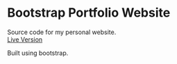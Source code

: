 # Bootstrap Portfolio Website

Source code for my personal website.  
<a href="https://brock-eng.com">Live Version</a>

Built using bootstrap.
